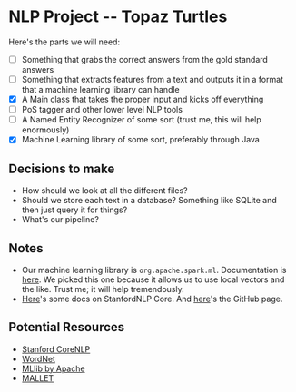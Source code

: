# NLP Project -- Topaz Turtles

Here's the parts we will need:

- [ ] Something that grabs the correct answers from the gold standard answers
- [ ] Something that extracts features from a text and outputs it in a format 
      that a machine learning library can handle
- [x] A Main class that takes the proper input and kicks off everything
- [ ] PoS tagger and other lower level NLP tools
- [ ] A Named Entity Recognizer of some sort (trust me, this will help enormously)
- [x] Machine Learning library of some sort, preferably through Java

## Decisions to make

* How should we look at all the different files?
* Should we store each text in a database? Something like SQLite and then just query it for things?
* What's our pipeline?

## Notes

* Our machine learning library is `org.apache.spark.ml`. Documentation is [here](http://spark.apache.org/docs/latest/mllib-guide.html).
  We picked this one because it allows us to use local vectors and the like. Trust me; it will help tremendously.
* [Here](https://stanfordnlp.github.io/CoreNLP/)'s some docs on StanfordNLP Core. And [here](https://github.com/stanfordnlp/CoreNLP)'s
  the GitHub page.

## Potential Resources

* [Stanford CoreNLP](https://stanfordnlp.github.io/CoreNLP/)
* [WordNet](https://wordnet.princeton.edu/)
* [MLlib by Apache](http://spark.apache.org/mllib/)
* [MALLET](http://mallet.cs.umass.edu/)